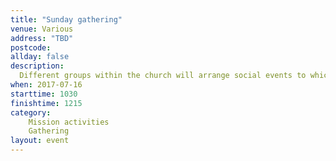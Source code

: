 ```yaml
---
title: "Sunday gathering"
venue: Various
address: "TBD"
postcode: 
allday: false
description: 
  Different groups within the church will arrange social events to which we can invite friends and neighbours
when: 2017-07-16
starttime: 1030
finishtime: 1215
category:
    Mission activities
    Gathering
layout: event
---
```

